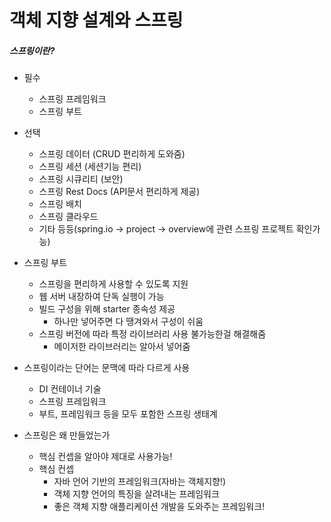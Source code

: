 # 객체 지향 설계와 스프링
##### 스프링이란?
- 필수 
    - 스프링 프레임워크 
    - 스프링 부트
- 선택
    - 스프링 데이터 (CRUD 편리하게 도와줌)
    - 스프링 세션 (세션기능 편리)
    - 스프링 시큐리티 (보안)
    - 스프링 Rest Docs (API문서 편리하게 제공)
    - 스프링 배치
    - 스프링 클라우드
    - 기타 등등(spring.io -> project -> overview에 관련 스프링 프로젝트 확인가능)

- 스프링 부트
    - 스프링을 편리하게 사용할 수 있도록 지원
    - 웹 서버 내장하여 단독 실행이 가능
    - 빌드 구성을 위해 starter 종속성 제공
        - 하나만 넣어주면 다 땡겨와서 구성이 쉬움
    - 스프링 버전에 따라 특정 라이브러리 사용 불가능한걸 해결해줌
        - 메이저한 라이브러리는 알아서 넣어줌

- 스프링이라는 단어는 문맥에 따라 다르게 사용
    - DI 컨테이너 기술
    - 스프링 프레임워크
    - 부트, 프레임워크 등을 모두 포함한 스프링 생태계

- 스프링은 왜 만들었는가
    - 핵심 컨셉을 알아야 제대로 사용가능!
    - 핵심 컨셉
        - 자바 언어 기반의 프레임워크(자바는 객체지향!)
        - 객체 지향 언어의 특징을 살려내는 프레임워크
        - 좋은 객체 지향 애플리케이션 개발을 도와주는 프레임워크!